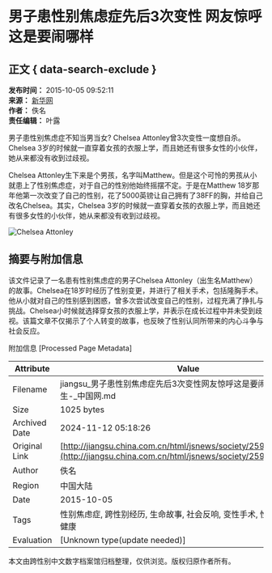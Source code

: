 # 男子患性别焦虑症先后3次变性 网友惊呼这是要闹哪样

## 正文 { data-search-exclude }


**发布时间：** 2015-10-05 09:52:11  
**来源：** [新华网](http://www.gs.xinhuanet.com/photo/2015-10/05/c_1116740653.htm)  
**作者：** 佚名  
**责任编辑：** 叶露  

男子患性别焦虑症不知当男当女? Chelsea Attonley曾3次变性一度想自杀。Chelsea 3岁的时候就一直穿着女孩的衣服上学，而且她还有很多女性的小伙伴，她从来都没有收到过歧视。

Chelsea Attonley生下来是个男孩，名字叫Matthew。但是这个可怜的男孩从小就患上了性别焦虑症，对于自己的性别他始终摇摆不定。于是在Matthew 18岁那年他第一次改变了自己的性别，花了5000英镑让自己拥有了38FF的胸，并给自己改名Chelsea。其实，Chelsea 3岁的时候就一直穿着女孩的衣服上学，而且她还有很多女性的小伙伴，她从来都没有收到过歧视。

![Chelsea Attonley](http://jiangsu.china.com.cn/statics/images/show_gj.jpg)

## 摘要与附加信息

<!-- tcd_abstract -->
该文件记录了一名患有性别焦虑症的男子Chelsea Attonley（出生名Matthew）的故事。Chelsea在18岁时经历了性别变更，并进行了相关手术，包括隆胸手术。他从小就对自己的性别感到困惑，曾多次尝试改变自己的性别，过程充满了挣扎与挑战。Chelsea小时候就选择穿女孩的衣服上学，并表示在成长过程中并未受到歧视。该篇文章不仅揭示了个人转变的故事，也反映了性别认同所带来的内心斗争与社会反应。
<!-- tcd_abstract_end -->

附加信息 [Processed Page Metadata]

| Attribute       | Value                                  |
|-----------------|----------------------------------------|
| Filename        | jiangsu_男子患性别焦虑症先后3次变性网友惊呼这是要闹哪样-_社会民生-_中国网.md                             |
| Size            | 1025 bytes                           |
| Archived Date   | 2024-11-12 05:18:26                             |
| Original Link   | [http://jiangsu.china.com.cn/html/jsnews/society/2596679_2.html](http://jiangsu.china.com.cn/html/jsnews/society/2596679_2.html)                       |
| Author          | 佚名                               |
| Region          | 中国大陆                               |
| Date            | 2015-10-05                                 |
| Tags            | 性别焦虑症, 跨性别经历, 生命故事, 社会反响, 变性手术, 性别认同, 心理健康                                 |
| Evaluation            | [Unknown type(update needed)]                                 |
<!-- tcd_table_end -->

本文由跨性别中文数字档案馆归档整理，仅供浏览。版权归原作者所有。
